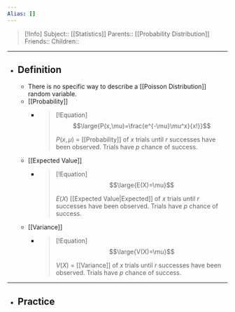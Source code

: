 ```yaml
---
Alias: []
---
```

> [!Info]
> Subject:: [[Statistics]]
> Parents:: [[Probability Distribution]]
> Friends:: 
> Children:: 
---
- ## Definition
	- There is no specific way to describe a [[Poisson Distribution]] random variable. 
	- [[Probability]]
		- > [!Equation]
		  > $$\large{P(x,\mu)=\frac{e^{-\mu}\mu^x}{x!}}$$
		  > 
		  > $P(x,\mu)$ = [[Probability]] of $x$ trials until $r$ successes have been observed. Trials have $p$ chance of success.
	- [[Expected Value]]
		- > [!Equation]
		  > $$\large{E(X)=\mu}$$
		  > 
		  > $E(X)$ [[Expected Value|Expected]] of $x$ trials until $r$ successes have been observed. Trials have $p$ chance of success.
	- [[Variance]]
		- > [!Equation]
		  > $$\large{V(X)=\mu}$$
		  > 
		  > $V(X)$ = [[Variance]] of $x$ trials until $r$ successes have been observed. Trials have $p$ chance of success.
---
- ## Practice